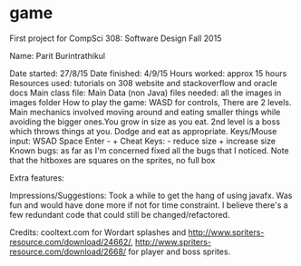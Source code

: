 # game
First project for CompSci 308: Software Design Fall 2015

Name: Parit Burintrathikul

Date started: 27/8/15
Date finished: 4/9/15
Hours worked: approx 15 hours
Resources used: tutorials on 308 website and stackoverflow and oracle docs
Main class file: Main
Data (non Java) files needed: all the images in images folder
How to play the game: WASD for controls, There are 2 levels. Main mechanics involved moving around and eating smaller things while avoiding the bigger ones.You grow in size as you eat. 2nd level is a boss which throws things at you. Dodge and eat as appropriate. 
Keys/Mouse input: WSAD Space Enter - +
Cheat Keys: - reduce size
			+ increase size
Known bugs:	as far as I'm concerned fixed all the bugs that I noticed. Note that the hitboxes are squares on the sprites, no full box

Extra features:

Impressions/Suggestions:  Took a while to get the hang of using javafx. Was fun and would have done more if not for time constraint. I believe there's a few redundant code that could still be changed/refactored.

Credits: cooltext.com for Wordart splashes and http://www.spriters-resource.com/download/24662/, http://www.spriters-resource.com/download/2668/ for player and boss sprites.
